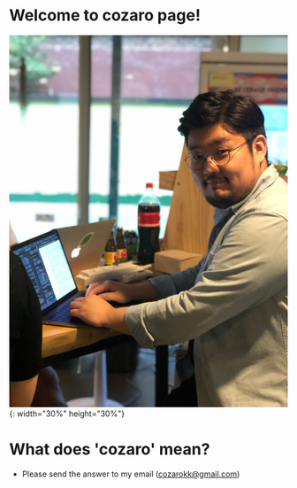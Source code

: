 # Welcome to cozaro page!

![cozaro](cozaro_v0.jpg){: width="30%" height="30%"}

# What does 'cozaro' mean?

- Please send the answer to my email (cozarokk@gmail.com)
